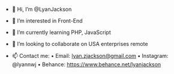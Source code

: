 - 👋 Hi, I’m @LyanJackson
- 👀 I’m interested in Front-End
- 🌱 I’m currently learning PHP, JavaScript
- 💞️ I’m looking to collaborate on USA enterprises remote

- 📫 Contact me:
• Email: lyan.zjackson@gmail.com
• Instagram: @lyannwj
• Behance: https://www.behance.net/lyanjackson

